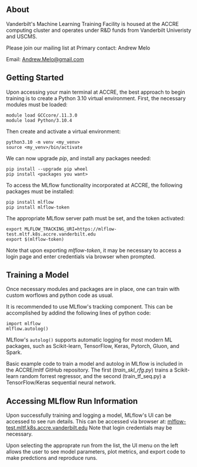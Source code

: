 ## About
Vanderbilt's Machine Learning Training Facility is housed at the ACCRE computing cluster and operates under R&D funds from Vanderbilt Univeristy and USCMS.

Please join our mailing list at 
Primary contact: Andrew Melo

Email: Andrew.Melo@gmail.com

## Getting Started

Upon accessing your main terminal at ACCRE, the best approach to begin training is to create a Python 3.10 virtual environment.
First, the necessary modules must be loaded:

```
module load GCCcore/.11.3.0
module load Python/3.10.4
```
Then create and activate a virtual environment:
```
python3.10 -m venv <my_venv>
source <my_venv>/bin/activate
```
We can now upgrade *pip*, and install any packages needed:
```
pip install --upgrade pip wheel
pip install <packages you want>
```
To access the MLflow functionality incorporated at ACCRE, the following packages must be installed:
```
pip install mlflow
pip install mlflow-token
```
The appropriate MLflow server path must be set, and the token activated:
```
export MLFLOW_TRACKING_URI=https://mlflow-test.mltf.k8s.accre.vanderbilt.edu
export $(mlflow-token)
```
Note that upon exporting *mlflow-token*, it may be necessary to access a login page and enter credentials via browser when prompted.

## Training a Model

Once necessary modules and packages are in place, one can train with custom worflows and python code as usual.

It is recommended to use MLflow's tracking component. This can be accomplished by addind the following lines of python code:
```
import mlflow
mlflow.autolog()
```

MLflow's `autolog()` supports automatic logging for most modern ML packages, such as Scikit-learn, TensorFlow, Keras, Pytorch, Gluon, and Spark.

Basic example code to train a model and autolog in MLflow is included in the ACCRE/mltf GitHub repository. The first (*train_skl_rfg.py*) trains a Scikit-learn random forrest regressor, and the second (train_tf_seq.py) a TensorFlow/Keras sequential neural network.

## Accessing MLflow Run Information
Upon successfully training and logging a model, MLflow's UI can be accessed to see run details.
This can be accessed via browser at:
[mlflow-test.mltf.k8s.accre.vanderbilt.edu](mlflow-test.mltf.k8s.accre.vanderbilt.edu)
Note that login credentials may be necessary.

Upon selecting the approprate run from the list, the UI menu on the left allows the user to see model parameters, plot metrics, and export code to make predctions and reproduce runs.

